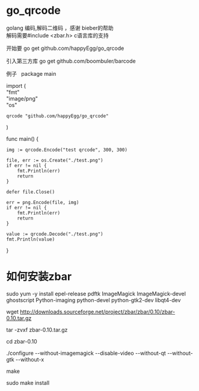 # go_qrcode
golang 编码,解码二维码 ，感谢 bieber的帮助  
解码需要#include <zbar.h> c语言库的支持

开始要 go get github.com/happyEgg/go_qrcode  

引入第三方库 go get github.com/boombuler/barcode  

例子  
package main  

import (  
	"fmt"  
	"image/png"  
	"os"  

	qrcode "github.com/happyEgg/go_qrcode"
)

func main() {  

	img := qrcode.Encode("test qrcode", 300, 300)

	file, err := os.Create("./test.png")
	if err != nil {  
		fmt.Println(err)  
		return  
	}

	defer file.Close()  

	err = png.Encode(file, img)  
	if err != nil {  
		fmt.Println(err)  
		return  
	}

	value := qrcode.Decode("./test.png")  
	fmt.Println(value)
}

# 如何安装zbar
sudo yum -y install epel-release pdftk ImageMagick ImageMagick-devel ghostscript Python-imaging python-devel python-gtk2-dev libqt4-dev 

wget http://downloads.sourceforge.net/project/zbar/zbar/0.10/zbar-0.10.tar.gz  

tar -zvxf zbar-0.10.tar.gz  

cd zbar-0.10

./configure --without-imagemagick --disable-video --without-qt --without-gtk --without-x 

make  

sudo make install  

